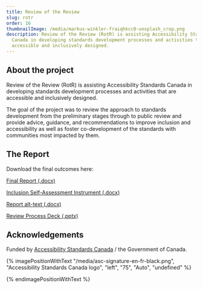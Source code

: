 ```yaml
---
title: Review of the Review
slug: rotr
order: 16
thumbnailImage: /media/markus-winkler-fraiqhkcc0-unsplash_crop.png
description: Review of the Review (RotR) is assisting Accessibility Standards
  Canada in developing standards development processes and activities that are
  accessible and inclusively designed.
---
```

## About the project

Review of the Review (RotR) is assisting Accessibility Standards Canada in developing standards development processes and activities that are accessible and inclusively designed.

The goal of the project was to review the approach to standards development from the preliminary stages through to public review and provide advice, guidance, and recommendations to improve inclusion and accessibility as well as foster co-development of the standards with communities most impacted by them.

## The Report

Download the final outcomes here:

[Final Report (.docx)](/media/a-review-of-the-standards-development-process-final.docx)

[Inclusion Self-Assessment Instrument (.docx)](/media/inclusion-self-assessment-instrument.docx)



[Report alt-text (.docx)](/media/report-alt-text.docx)



[Review Process Deck (.pptx)](/media/reviewprocessdeck.pptx)

## Acknowledgements

Funded by [Accessibility Standards Canada](https://accessible.canada.ca/) / the Government of Canada.

{% imagePositionWithText "/media/asc-signature-en-fr-black.png", "Accessibility Standards Canada logo", "left", "75", "Auto", "undefined" %}











{% endimagePositionWithText %}
